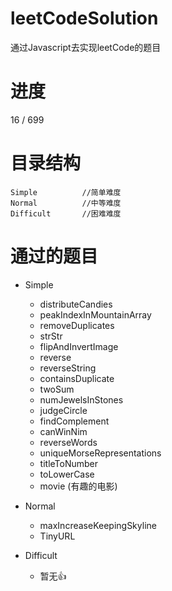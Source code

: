 # leetCodeSolution
通过Javascript去实现leetCode的题目
# 进度
16 / 699
# 目录结构
```
Simple          //简单难度
Normal          //中等难度
Difficult       //困难难度
```
# 通过的题目
- Simple
    - distributeCandies
    - peakIndexInMountainArray
    - removeDuplicates
    - strStr
    - flipAndInvertImage
    - reverse
    - reverseString
    - containsDuplicate
    - twoSum
    - numJewelsInStones
    - judgeCircle
    - findComplement
    - canWinNim
    - reverseWords
    - uniqueMorseRepresentations
    - titleToNumber
    - toLowerCase
    - movie (有趣的电影)

- Normal
    - maxIncreaseKeepingSkyline
    - TinyURL

- Difficult
    - 暂无👍



